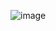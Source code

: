 ![image](https://user-images.githubusercontent.com/62241382/197337587-bd945803-43e4-479b-aeb8-f3db4e9a383f.png)

